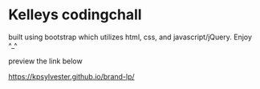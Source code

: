 # Kelleys codingchall

built using bootstrap which utilizes html, css, and javascript/jQuery. Enjoy ^_^

preview the link below

https://kpsylvester.github.io/brand-lp/
